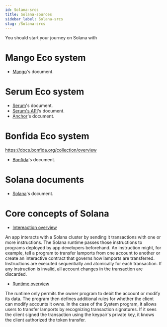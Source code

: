 ```yaml
---
id: Solana-srcs
title: Solana-sources
sidebar_label: Solana-srcs
slug: /Solana-srcs
---
```



You should start your journey on Solana with 

# Mango Eco system 

+ [Mango](https://docs.mango.markets/mango/account-delegation)'s document.

# Serum Eco system 

+ [Serum](https://docs.projectserum.com/)'s document. 
+ [Serum's API](https://docs.bonfida.com/#project-serum)'s document. 
+ [Anchor](https://project-serum.github.io/anchor/tutorials/tutorial-3.html)'s document. 


# Bonfida Eco system 
https://docs.bonfida.org/collection/overview
+ [Bonfida](https://docs.bonfida.org/collection/overview)'s document. 


# Solana documents 

+ [Solana](https://docs.solana.com/)'s document. 

# Core concepts of Solana  

+ [Intereaction overview](https://docs.solana.com/developing/programming-model/overview)

An app interacts with a Solana cluster by sending it transactions with one or more instructions. The Solana runtime passes those instructions to programs deployed by app developers beforehand. An instruction might, for example, tell a program to transfer lamports from one account to another or create an interactive contract that governs how lamports are transferred. Instructions are executed sequentially and atomically for each transaction. If any instruction is invalid, all account changes in the transaction are discarded.

+ [Runtime overview](https://docs.solana.com/developing/programming-model/runtime)

The runtime only permits the owner program to debit the account or modify its data. The program then defines additional rules for whether the client can modify accounts it owns. In the case of the System program, it allows users to transfer lamports by recognizing transaction signatures. If it sees the client signed the transaction using the keypair's private key, it knows the client authorized the token transfer.

